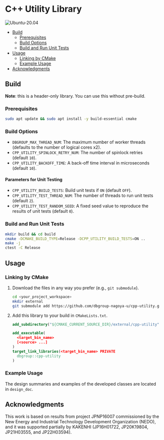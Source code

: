 # C++ Utility Library

![Ubuntu-20.04](https://github.com/dbgroup-nagoya-u/cpp-utility/workflows/Ubuntu-20.04/badge.svg?branch=main)

- [Build](#build)
    - [Prerequisites](#prerequisites)
    - [Build Options](#build-options)
    - [Build and Run Unit Tests](#build-and-run-unit-tests)
- [Usage](#usage)
    - [Linking by CMake](#linking-by-cmake)
    - [Example Usage](#example-usage)
- [Acknowledgments](#acknowledgments)

## Build

**Note**: this is a header-only library. You can use this without pre-build.

### Prerequisites

```bash
sudo apt update && sudo apt install -y build-essential cmake
```

### Build Options

- `DBGROUP_MAX_THREAD_NUM`: The maximum number of worker threads (defaults to the number of logical cores x2).
- `CPP_UTILITY_SPINLOCK_RETRY_NUM`: The number of spinlock retries (default `10`).
- `CPP_UTILITY_BACKOFF_TIME`: A back-off time interval in microseconds (default `10`).

#### Parameters for Unit Testing

- `CPP_UTILITY_BUILD_TESTS`: Build unit tests if `ON` (default `OFF`).
- `CPP_UTILITY_TEST_THREAD_NUM`: The number of threads to run unit tests (default `2`).
- `CPP_UTILITY_TEST_RANDOM_SEED`: A fixed seed value to reproduce the results of unit tests (default `0`).

### Build and Run Unit Tests

```bash
mkdir build && cd build
cmake -DCMAKE_BUILD_TYPE=Release -DCPP_UTILITY_BUILD_TESTS=ON ..
make -j
ctest -C Release
```

## Usage

### Linking by CMake

1. Download the files in any way you prefer (e.g., `git submodule`).

    ```bash
    cd <your_project_workspace>
    mkdir external
    git submodule add https://github.com/dbgroup-nagoya-u/cpp-utility.git external/cpp-utility
    ```

1. Add this library to your build in `CMakeLists.txt`.

    ```cmake
    add_subdirectory("${CMAKE_CURRENT_SOURCE_DIR}/external/cpp-utility")

    add_executable(
      <target_bin_name>
      [<source> ...]
    )
    target_link_libraries(<target_bin_name> PRIVATE
      dbgroup::cpp-utility
    )
    ```

### Example Usage

The design summaries and examples of the developed classes are located in `design_doc`.

## Acknowledgments

This work is based on results from project JPNP16007 commissioned by the New Energy and Industrial Technology Development Organization (NEDO), and it was supported partially by KAKENHI (JP16H01722, JP20K19804, JP21H03555, and JP22H03594).
